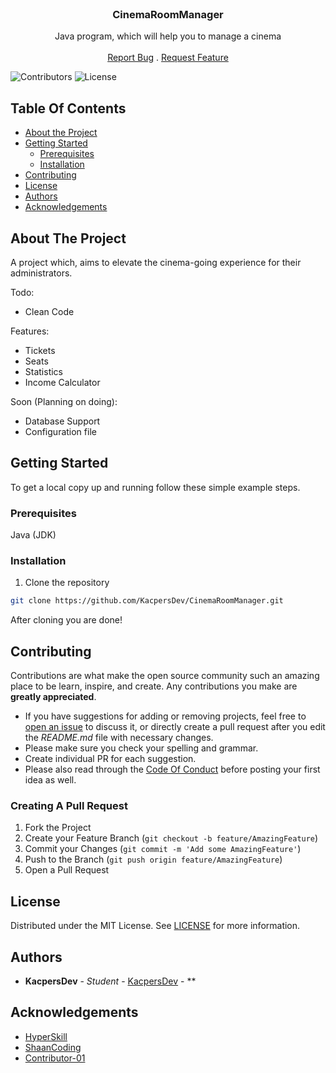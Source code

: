 <br/>
<p align="center">
  <h3 align="center">CinemaRoomManager</h3>

  <p align="center">
    Java program, which will help you to manage a cinema
    <br/>
    <br/>
    <a href="https://github.com/KacpersDev/CinemaRoomManager/issues">Report Bug</a>
    .
    <a href="https://github.com/KacpersDev/CinemaRoomManager/issues">Request Feature</a>
  </p>
</p>

![Contributors](https://img.shields.io/github/contributors/KacpersDev/CinemaRoomManager?color=dark-green) ![License](https://img.shields.io/github/license/KacpersDev/CinemaRoomManager) 

## Table Of Contents

* [About the Project](#about-the-project)
* [Getting Started](#getting-started)
  * [Prerequisites](#prerequisites)
  * [Installation](#installation)
* [Contributing](#contributing)
* [License](#license)
* [Authors](#authors)
* [Acknowledgements](#acknowledgements)

## About The Project

A project which, aims to elevate the cinema-going experience for their administrators.


Todo:
* Clean Code

Features:

* Tickets
* Seats
* Statistics
* Income Calculator

Soon (Planning on doing):

* Database Support
* Configuration file

## Getting Started

To get a local copy up and running follow these simple example steps.

### Prerequisites

Java (JDK)

### Installation

1. Clone the repository

```sh
git clone https://github.com/KacpersDev/CinemaRoomManager.git
```

After cloning you are done!

## Contributing

Contributions are what make the open source community such an amazing place to be learn, inspire, and create. Any contributions you make are **greatly appreciated**.
* If you have suggestions for adding or removing projects, feel free to [open an issue](https://github.com/KacpersDev/CinemaRoomManager/issues/new) to discuss it, or directly create a pull request after you edit the *README.md* file with necessary changes.
* Please make sure you check your spelling and grammar.
* Create individual PR for each suggestion.
* Please also read through the [Code Of Conduct](https://github.com/KacpersDev/CinemaRoomManager/blob/main/CODE_OF_CONDUCT.md) before posting your first idea as well.

### Creating A Pull Request

1. Fork the Project
2. Create your Feature Branch (`git checkout -b feature/AmazingFeature`)
3. Commit your Changes (`git commit -m 'Add some AmazingFeature'`)
4. Push to the Branch (`git push origin feature/AmazingFeature`)
5. Open a Pull Request

## License

Distributed under the MIT License. See [LICENSE](https://github.com/KacpersDev/CinemaRoomManager/blob/main/LICENSE.md) for more information.

## Authors

* **KacpersDev** - *Student* - [KacpersDev]() - **

## Acknowledgements

* [HyperSkill](https://hyperskill.org/)
* [ShaanCoding](https://github.com/ShaanCoding/)
* [Contributor-01]()
